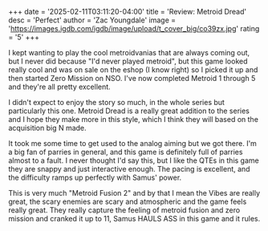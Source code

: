 +++
date = '2025-02-11T03:11:20-04:00'
title = 'Review: Metroid Dread'
desc = 'Perfect'
author = 'Zac Youngdale'
image = 'https://images.igdb.com/igdb/image/upload/t_cover_big/co39zx.jpg'
rating = '5'
+++

I kept wanting to play the cool metroidvanias that are always coming out, but I never did because "I'd never played metroid", but this game looked really cool and was on sale on the eshop (I know right) so I picked it up and then started Zero Mission on NSO. I've now completed Metroid 1 through 5 and they're all pretty excellent.

I didn't expect to enjoy the story so much, in the whole series but particularly this one. Metroid Dread is a really great addition to the series and I hope they make more in this style, which I think they will based on the acquisition big N made.

It took me some time to get used to the analog aiming but we got there. I'm a big fan of parries in general, and this game is definitely full of parries almost to a fault. I never thought I'd say this, but I like the QTEs in this game they are snappy and just interactive enough. The pacing is excellent, and the difficulty ramps up perfectly with Samus' power.

This is very much "Metroid Fusion 2" and by that I mean the Vibes are really great, the scary enemies are scary and atmospheric and the game feels really great. They really capture the feeling of metroid fusion and zero mission and cranked it up to 11, Samus HAULS ASS in this game and it rules.